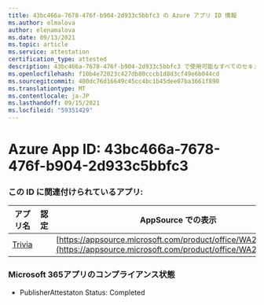 ```yaml
---
title: 43bc466a-7678-476f-b904-2d933c5bbfc3 の Azure アプリ ID 情報
ms.author: elmalova
author: elenamalova
ms.date: 09/13/2021
ms.topic: article
ms.service: attestation
certification_type: attested
description: 43bc466a-7678-476f-b904-2d933c5bbfc3 で使用可能なすべてのセキュリティおよびコンプライアンス情報。
ms.openlocfilehash: f10b4e72023c427db80cccb1d8d3cf49e6b044cd
ms.sourcegitcommit: 400dc76d16649c45cc4bc1b45dee07ba3661f890
ms.translationtype: MT
ms.contentlocale: ja-JP
ms.lasthandoff: 09/15/2021
ms.locfileid: "59351429"
---
```

# <a name="azure-app-id-43bc466a-7678-476f-b904-2d933c5bbfc3"></a>Azure App ID: 43bc466a-7678-476f-b904-2d933c5bbfc3


### <a name="apps-associated-with-this-id"></a>この ID に関連付けられているアプリ:
| **アプリ名** | **認定** | **AppSource での表示** |
|--------------|---------------|-----------------------|
| [Trivia](https://docs.microsoft.com/microsoft-365-app-certification/forward/WA200001956) |  | [https://appsource.microsoft.com/product/office/WA200001956](https://appsource.microsoft.com/product/office/WA200001956) |

### <a name="microsoft-365-app-compliance-status"></a>Microsoft 365アプリのコンプライアンス状態
- PublisherAttestaton Status: Completed
